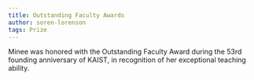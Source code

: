 ```yaml
---
title: Outstanding Faculty Awards
author: soren-lorenson
tags: Prize
---
```


Minee was honored with the Outstanding Faculty Award during the 53rd founding anniversary of KAIST, in recognition of her exceptional teaching ability.

<!--{% include figure.html image="images/post/issue7/prize.jpg" caption="Q-Day" width="560px" %}-->
